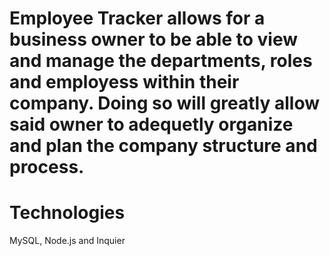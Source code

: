 # Employee Tracker allows for a business owner to be able to view and manage the departments, roles and employess within their company. Doing so will greatly allow said owner to adequetly organize and plan the company structure and process.

# Technologies
MySQL, Node.js and Inquier